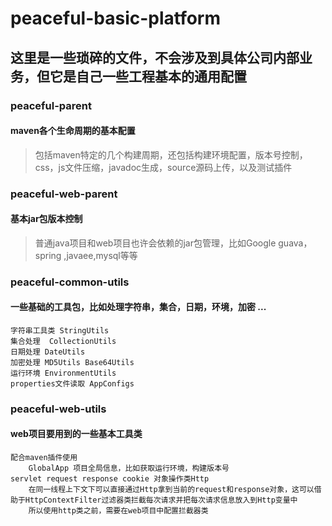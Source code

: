 # peaceful-basic-platform

## 这里是一些琐碎的文件，不会涉及到具体公司内部业务，但它是自己一些工程基本的通用配置

### peaceful-parent
#### maven各个生命周期的基本配置
> 包括maven特定的几个构建周期，还包括构建环境配置，版本号控制，css，js文件压缩，javadoc生成，source源码上传，以及测试插件

### peaceful-web-parent
#### 基本jar包版本控制
> 普通java项目和web项目也许会依赖的jar包管理，比如Google guava，spring ,javaee,mysql等等

### peaceful-common-utils
#### 一些基础的工具包，比如处理字符串，集合，日期，环境，加密 ...
>
    字符串工具类 StringUtils
    集合处理  CollectionUtils
    日期处理 DateUtils
    加密处理 MD5Utils Base64Utils
    运行环境 EnvironmentUtils
    properties文件读取 AppConfigs


### peaceful-web-utils
#### web项目要用到的一些基本工具类
>
    配合maven插件使用
        GlobalApp 项目全局信息，比如获取运行环境，构建版本号
    servlet request response cookie 对象操作类Http
        在同一线程上下文下可以直接通过Http拿到当前的request和response对象，这可以借助于HttpContextFilter过滤器类拦截每次请求并把每次请求信息放入到Http变量中
        所以使用http类之前，需要在web项目中配置拦截器类





